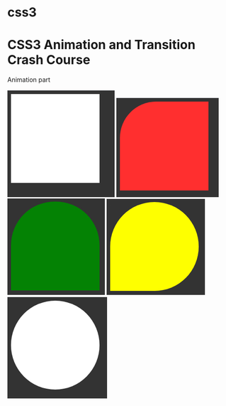 # css3
<h1>CSS3 Animation and Transition Crash Course</h1>
<p>Animation part</p>
    <img src="imgs/key1.PNG" alt="">
    <img src="imgs/key2.PNG" alt="">
    <img src="imgs/key3.PNG" alt="">
    <img src="imgs/key4.PNG" alt="">
    <img src="imgs/key5.PNG" alt="">

